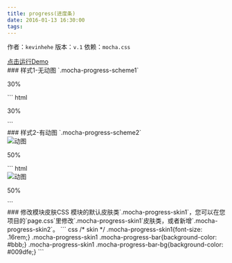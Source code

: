 ```yaml
---
title: progress(进度条)
date: 2016-01-13 16:30:00
tags:
---
```

作者：`kevinhehe`
版本：`v.1`
依赖：`mocha.css`
<div class="demo-qrcode"><a id="QRcode" href="http://tgideas.github.io/mocha/demo/progress/demo.html" target="_blank">点击运行Demo</a></div>
### 样式1-无动图 `.mocha-progress-scheme1`
<div class="demo-preview"><div class="box-w320"><div class="mocha-progress mocha-progress-scheme1 mocha-progress-skin1"><div class="mocha-progress-bar"><span class="mocha-progress-bar-bg" style="-webkit-transform:translate(30%,0)"></span><p class="mocha-progress-num">30%</p></div></div></div>
``` html
<div class="mocha-progress mocha-progress-scheme1 mocha-progress-skin1">
    <div class="mocha-progress-bar">
        <span class="mocha-progress-bar-bg" style="-webkit-transform: translate(30%,0);"></span>
        <p class="mocha-progress-num">30%</p>
    </div>
</div>
```
</div>
### 样式2-有动图 `.mocha-progress-scheme2`
<div class="demo-preview"><div class="box-w320"><div class="mocha-progress mocha-progress-scheme2 mocha-progress-skin1"><img class="mocha-progress-img" src="http://mpt.webplat.ied.com/img.php?120*60" alt="动图"><div class="mocha-progress-bar"><span class="mocha-progress-bar-bg" style="-webkit-transform:translate(50%,0)"></span><p class="mocha-progress-num">50%</p></div></div></div>
``` html
<div class="mocha-progress mocha-progress-scheme2 mocha-progress-skin1">
    <img class="mocha-progress-img" src="http://mpt.webplat.ied.com/img.php?120*60" alt="动图">
    <div class="mocha-progress-bar">
        <span class="mocha-progress-bar-bg" style="-webkit-transform: translate(50%,0);"></span>
        <p class="mocha-progress-num">50%</p>
    </div>
</div>
```
</div>
### 修改模块皮肤CSS 
模块的默认皮肤类`.mocha-progress-skin1`，您可以在您项目的`page.css`里修改`.mocha-progress-skin1`皮肤类，或者新增`.mocha-progress-skin2`。
``` css
/* skin */
.mocha-progress-skin1{font-size: .16rem;}
.mocha-progress-skin1 .mocha-progress-bar{background-color: #bbb;}
.mocha-progress-skin1 .mocha-progress-bar-bg{background-color: #009dfe;}
```
